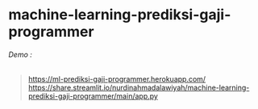 ﻿# machine-learning-prediksi-gaji-programmer
###### Demo :
> https://ml-prediksi-gaji-programmer.herokuapp.com/
> https://share.streamlit.io/nurdinahmadalawiyah/machine-learning-prediksi-gaji-programmer/main/app.py
